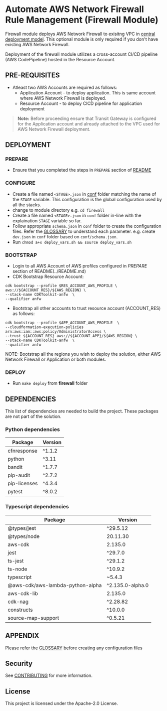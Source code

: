 # Automate AWS Network Firewall Rule Management (Firewall Module)

Firewall module deploys AWS Network Firewall to exisitng VPC in [central deployment model](https://aws.amazon.com/blogs/networking-and-content-delivery/deployment-models-for-aws-network-firewall/). This optional module is only required if you don't have existing AWS Network Firewall.

Deployment of the firewall module utilizes a cross-account CI/CD pipeline (AWS CodePipeline) hosted in the Resource Account.

## PRE-REQUISITES

* Atleast two AWS Accounts are required as follows: 
    * Application Account - to deploy application. This is same account where AWS Network Firewall is deployed.
    * Resource Account - to deploy CICD pipeline for application deployment

> **Note:** Before proceeding ensure that Transit Gateway is configured for the Application account and already attached to the VPC used for AWS Network Firewall deployment.

## DEPLOYMENT

### PREPARE

* Ensure that you completed the steps in `PREPARE` section of [README](../README.md) 

### CONFIGURE

* Create a file named `<STAGE>.json`  in [conf](../conf/) folder matching the name of the `STAGE` variable. This configuration is the global configuration used by all the stacks.
* change to module directory e.g. `cd firewall`
* Create a file named `<STAGE>.json` in `conf` folder in-line with the explaination `STAGE` variable so far.
* Follow appropriate `schema.json` in `conf` folder to create the configuration files. Refer the [GLOSSARY](../GLOSSARY.md) to understand each parameter. e.g. create `dev.json` in `conf` folder based on `conf/schema.json`.
* Run `chmod a+x deploy_vars.sh && source deploy_vars.sh`

### BOOTSTRAP
* Login to all AWS Account of AWS profiles configured in *PREPARE* section of README(../README.md) 
* CDK Bootstrap Resource Account:

```
cdk bootstrap --profile $RES_ACCOUNT_AWS_PROFILE \
aws://${ACCOUNT_RES}/${AWS_REGION} \
--stack-name CDKToolkit-anfw  \
--qualifier anfw
```

* Bootstrap all other accounts to trust resource account (ACCOUNT_RES) as follows:

```
cdk bootstrap --profile $APP_ACCOUNT_AWS_PROFILE  \
--cloudformation-execution-policies arn:aws:iam::aws:policy/AdministratorAccess \
--trust ${ACCOUNT_RES} aws://${ACCOUNT_APP}/${AWS_REGION} \
--stack-name CDKToolkit-anfw  \
--qualifier anfw
```

NOTE: Bootstrap all the regions you wish to deploy the solution, either AWS Network Firewall or Application or both modules.

### DEPLOY
* Run `make deploy` from **firewall** folder

## DEPENDENCIES

This list of dependencies are needed to build the project.
These packages are not part of the solution.

### Python dependencies

| Package     | Version |
|-------------|---------|
| cfnresponse | ^1.1.2  |
| python      | ^3.11   |
| bandit      | ^1.7.7  |
| pip-audit   | ^2.7.2  |
| pip-licenses| ^4.3.4  |
| pytest      | ^8.0.2  |

### Typescript dependencies

| Package                           | Version         |
|-----------------------------------|-----------------|
| @types/jest                       | ^29.5.12        |
| @types/node                       | 20.11.30        |
| aws-cdk                           | 2.135.0         |
| jest                              | ^29.7.0         |
| ts-jest                           | ^29.1.2         |
| ts-node                           | ^10.9.2         |
| typescript                        | ~5.4.3          |
| @aws-cdk/aws-lambda-python-alpha | ^2.135.0-alpha.0|
| aws-cdk-lib                       | 2.135.0         |
| cdk-nag                           | ^2.28.82        |
| constructs                        | ^10.0.0         |
| source-map-support                | ^0.5.21         |


## APPENDIX

Please refer the [GLOSSARY](../GLOSSARY.md) before creating any configuration files

## Security

See [CONTRIBUTING](../CONTRIBUTING.md#security-issue-notifications) for more information.

## License

This project is licensed under the Apache-2.0 License.
